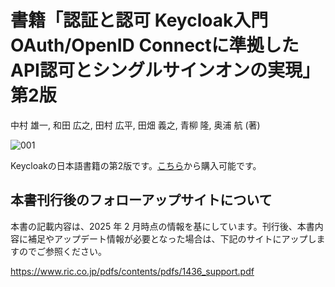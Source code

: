 # 書籍「認証と認可 Keycloak入門 OAuth/OpenID Connectに準拠したAPI認可とシングルサインオンの実現」第2版

中村 雄一, 和田 広之, 田村 広平, 田畑 義之, 青柳 隆, 奥浦 航 (著)

![001](https://github.com/user-attachments/assets/f1f4cb37-1a53-48d8-9e75-6568f98de124)

Keycloakの日本語書籍の第2版です。[こちら](https://www.amazon.co.jp/%E8%AA%8D%E8%A8%BC%E3%81%A8%E8%AA%8D%E5%8F%AF-Keycloak%E5%85%A5%E9%96%80-OpenID-Connect%E3%81%AB%E6%BA%96%E6%8B%A0%E3%81%97%E3%81%9FAPI%E8%AA%8D%E5%8F%AF%E3%81%A8-%E3%82%B7%E3%83%B3%E3%82%B0%E3%83%AB%E3%82%B5%E3%82%A4%E3%83%B3%E3%82%AA%E3%83%B3%E3%81%AE%E5%AE%9F%E7%8F%BE/dp/4865944362/)から購入可能です。

## 本書刊行後のフォローアップサイトについて

本書の記載内容は、2025 年 2 月時点の情報を基にしています。刊行後、本書内容に補足やアップデート情報が必要となった場合は、下記のサイトにアップしますのでご参照ください。

https://www.ric.co.jp/pdfs/contents/pdfs/1436_support.pdf
